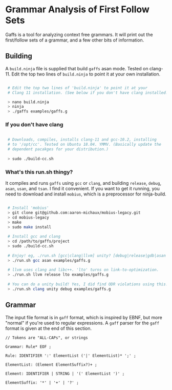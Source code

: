  
# Grammar Analysis of First Follow Sets

Gaffs is a tool for analyzing context free grammars. It will print out the first/follow sets of a grammar, and a few other bits of information.

## Building

A `build.ninja` file is supplied that build `gaffs` asan mode. 
Tested on clang-11. Edit the top two lines of `build.ninja` to
point it at your own installation.


``` bash

 # Edit the top two lines of 'build.ninja' to point it at your 
 # Clang 11 installation. (See below if you don't have clang installed.)

 > nano build.ninja
 > ninja
 > ./gaffs examples/gaffs.g

```

### If you don't have clang

``` bash

 # Downloads, compiles, installs clang-11 and gcc-10.2, installing
 # to '/opt/cc'. Tested on Ubuntu 18.04. YMMV. (Basically update the
 # dependent pacakges for your distribution.)
 
 > sudo ./build-cc.sh

```

### What's this run.sh thingy?

It compiles and runs `gaffs` using `gcc` or `clang`, and building `release`, `debug`, `asan`, `usan`, and `tsan`. I find it convenient. If you want to
get it running, you need to download and install `mobius`, which is a 
preprocessor for ninja-build.

``` bash

 # Install 'mobius'
 > git clone git@github.com:aaron-michaux/mobius-legacy.git
 > cd mobius-legacy
 > make
 > sudo make install
 
 # Install gcc and clang
 > cd /path/to/gaffs/project
 > sudo ./build-cc.sh
 
 # Enjoy! eg, ./run.sh [gcc|clang|llvm] unity? [debug|release|gdb|asan|usan|tsan] ...
 > ./run.sh gcc asan examples/gaffs.g
 
 # llvm uses clang and libc++. 'lto' turns on link-to-optimization.
 > ./run.sh llvm release lto examples/gaffs.g
 
 # You can do a unity build! Yes, I did find ODR violations using this.
 > ./run.sh clang unity debug examples/gaffs.g

```

## Grammar

The input file format is in `gaff` format, which is inspired by EBNF, but more "normal" if you're used to regular expressions. A `gaff` parser for the `gaff` format is given at the end of this section.

```
// Tokens are "ALL-CAPs", or strings

Grammar: Rule* EOF ;

Rule: IDENTIFIER ':' ElementList ('|' ElementList)* ';' ;

ElementList: (Element ElementSuffix?)+ ;

Element: IDENTIFIER | STRING | '(' ElementList ')' ;

ElementSuffix: '*' | '+' | '?' ;
```

